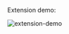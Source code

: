 Extension demo:

![extension-demo](https://github.com/user-attachments/assets/f0bed95b-924b-4dd8-a12b-46b7570a7de5)
